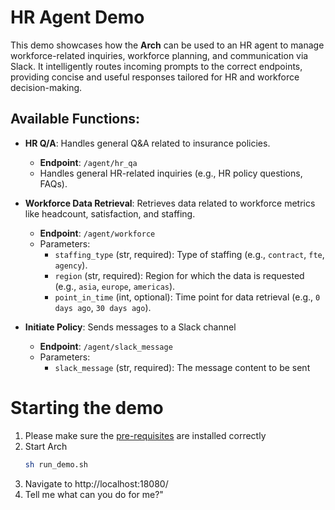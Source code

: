 # HR Agent Demo

This demo showcases how the **Arch** can be used to an HR agent to manage workforce-related inquiries, workforce planning, and communication via Slack. It intelligently routes incoming prompts to the correct endpoints, providing concise and useful responses tailored for HR and workforce decision-making.

## Available Functions:

- **HR Q/A**: Handles general Q&A related to insurance policies.
  - **Endpoint**: `/agent/hr_qa`
  - Handles general HR-related inquiries (e.g., HR policy questions, FAQs).

- **Workforce Data Retrieval**: Retrieves data related to workforce metrics like headcount, satisfaction, and staffing.
  - **Endpoint**: `/agent/workforce`
  - Parameters:
    - `staffing_type` (str, required): Type of staffing (e.g., `contract`, `fte`, `agency`).
    - `region` (str, required): Region for which the data is requested (e.g., `asia`, `europe`, `americas`).
    - `point_in_time` (int, optional): Time point for data retrieval (e.g., `0 days ago`, `30 days ago`).

- **Initiate Policy**: Sends messages to a Slack channel
  - **Endpoint**: `/agent/slack_message`
  - Parameters:
    - `slack_message` (str, required): The message content to be sent

# Starting the demo
1. Please make sure the [pre-requisites](https://github.com/katanemo/arch/?tab=readme-ov-file#prerequisites) are installed correctly
2. Start Arch
   ```sh
   sh run_demo.sh
   ```
3. Navigate to http://localhost:18080/
4. Tell me what can you do for me?"
